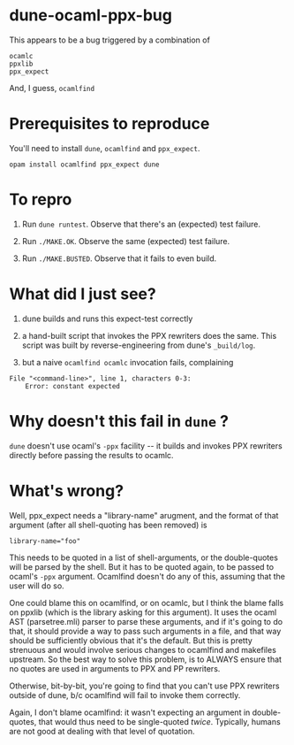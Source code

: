 # dune-ocaml-ppx-bug

This appears to be a bug triggered by a combination of

```
ocamlc
ppxlib
ppx_expect
```

And, I guess, `ocamlfind`

# Prerequisites to reproduce

You'll need to install `dune`, `ocamlfind` and `ppx_expect`.

```
opam install ocamlfind ppx_expect dune
```

# To repro

1. Run `dune runtest`.  Observe that there's an (expected) test failure.

2. Run `./MAKE.OK`.  Observe the same (expected) test failure.

3. Run `./MAKE.BUSTED`.  Observe that it fails to even build.

# What did I just see?

1. dune builds and runs this expect-test correctly

2. a hand-built script that invokes the PPX rewriters does the same.  This script was built by reverse-engineering from dune's `_build/log`.

3. but a naive `ocamlfind ocamlc` invocation fails, complaining
```
File "<command-line>", line 1, characters 0-3:
	Error: constant expected
```

# Why doesn't this fail in `dune` ?

`dune` doesn't use ocaml's `-ppx` facility -- it builds and invokes
PPX rewriters directly before passing the results to ocamlc.

# What's wrong?

Well, ppx_expect needs a "library-name" arugment, and the format of that argument (after all shell-quoting has been removed) is

```
library-name="foo"
```

This needs to be quoted in a list of shell-arguments, or the
double-quotes will be parsed by the shell.  But it has to be quoted
again, to be passed to ocaml's `-ppx` argument.  Ocamlfind doesn't do
any of this, assuming that the user will do so.

One could blame this on ocamlfind, or on ocamlc, but I think the blame
falls on ppxlib (which is the library asking for this argument).  It
uses the ocaml AST (parsetree.mli) parser to parse these arguments,
and if it's going to do that, it should provide a way to pass such
arguments in a file, and that way should be sufficiently obvious that
it's the default.  But this is pretty strenuous and would involve
serious changes to ocamlfind and makefiles upstream.  So the best way
to solve this problem, is to ALWAYS ensure that no quotes are used in
arguments to PPX and PP rewriters.

Otherwise, bit-by-bit, you're going to find that you can't use PPX
rewriters outside of dune, b/c ocamlfind will fail to invoke them
correctly.

Again, I don't blame ocamlfind: it wasn't expecting an argument in
double-quotes, that would thus need to be single-quoted *twice*.
Typically, humans are not good at dealing with that level of
quotation.
